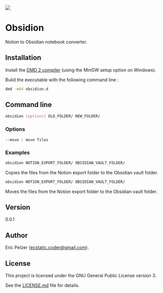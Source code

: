 ![](https://github.com/senselogic/OBSIDION/blob/master/LOGO/obsidion.png)

# Obsidion

Notion to Obsidian notebook converter.

## Installation

Install the [DMD 2 compiler](https://dlang.org/download.html) (using the MinGW setup option on Windows).

Build the executable with the following command line :

```bash
dmd -m64 obsidion.d
```

## Command line

```bash
obsidion [options] OLD_FOLDER/ NEW_FOLDER/
```

### Options

```
--move : move files
```

### Examples

```bash
obsidion NOTION_EXPORT_FOLDER/ OBSIDIAN_VAULT_FOLDER/
```

Copies the files from the Notion export folder to the Obsidian vault folder.

```bash
obsidion NOTION_EXPORT_FOLDER/ OBSIDIAN_VAULT_FOLDER/
```

Moves the files from the Notion export folder to the Obsidian vault folder.

## Version

0.0.1

## Author

Eric Pelzer (ecstatic.coder@gmail.com).

## License

This project is licensed under the GNU General Public License version 3.

See the [LICENSE.md](LICENSE.md) file for details.
